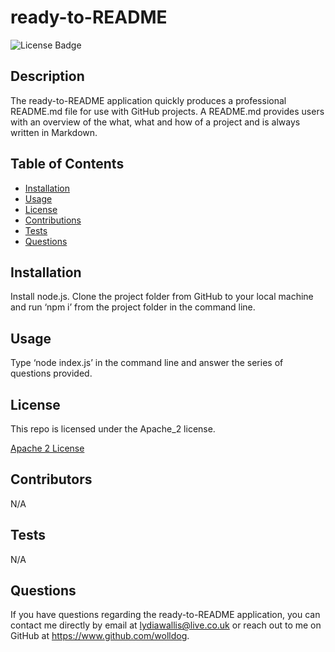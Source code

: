  # ready-to-README

  ![License Badge](https://img.shields.io/badge/License-Apache_2-success)
 
  ## Description
  
  The ready-to-README application quickly produces a professional README.md file for use with GitHub projects. A README.md provides users with an overview of the what, what and how of a project and is always written in Markdown.
  
  ## Table of Contents
  - [Installation](#installation)
  - [Usage](#usage)
  - [License](#license)
  - [Contributions](#credits)
  - [Tests](#tests)
  - [Questions](#questions)
     
  
  ## <a name="installation"></a>Installation
  
  Install node.js. Clone the project folder from GitHub to your local machine and run ‘npm i’ from the project folder in the command line.
  
  ## <a name="usage"></a>Usage

  Type ‘node index.js’ in the command line and answer the series of questions provided. 

  
  ## <a name="license"></a>License

  This repo is licensed under the Apache_2 license.

  [Apache 2 License](https://www.apache.org/licenses/LICENSE-2.0.txt)

  ## <a name="credits"></a>Contributors

  N/A

  ## <a name="tests"></a>Tests

  N/A

  ## <a name="questions"></a>Questions

  If you have questions regarding the ready-to-README application,
  you can contact me directly by email at lydiawallis@live.co.uk or reach out
  to me on GitHub at https://www.github.com/wolldog.
